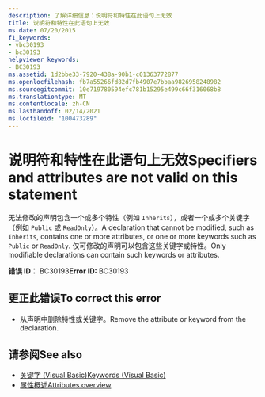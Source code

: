 ```yaml
---
description: 了解详细信息：说明符和特性在此语句上无效
title: 说明符和特性在此语句上无效
ms.date: 07/20/2015
f1_keywords:
- vbc30193
- bc30193
helpviewer_keywords:
- BC30193
ms.assetid: 1d2bbe33-7920-438a-90b1-c01363772877
ms.openlocfilehash: fb7a55266fd82d7fb4907e7bbaa9826958248982
ms.sourcegitcommit: 10e719780594efc781b15295e499c66f316068b8
ms.translationtype: MT
ms.contentlocale: zh-CN
ms.lasthandoff: 02/14/2021
ms.locfileid: "100473289"
---
```

# <a name="specifiers-and-attributes-are-not-valid-on-this-statement"></a><span data-ttu-id="f3a09-103">说明符和特性在此语句上无效</span><span class="sxs-lookup"><span data-stu-id="f3a09-103">Specifiers and attributes are not valid on this statement</span></span>

<span data-ttu-id="f3a09-104">无法修改的声明包含一个或多个特性（例如 `Inherits`），或者一个或多个关键字（例如 `Public` 或 `ReadOnly`）。</span><span class="sxs-lookup"><span data-stu-id="f3a09-104">A declaration that cannot be modified, such as `Inherits`, contains one or more attributes, or one or more keywords such as `Public` or `ReadOnly`.</span></span> <span data-ttu-id="f3a09-105">仅可修改的声明可以包含这些关键字或特性。</span><span class="sxs-lookup"><span data-stu-id="f3a09-105">Only modifiable declarations can contain such keywords or attributes.</span></span>  
  
 <span data-ttu-id="f3a09-106">**错误 ID：** BC30193</span><span class="sxs-lookup"><span data-stu-id="f3a09-106">**Error ID:** BC30193</span></span>  
  
## <a name="to-correct-this-error"></a><span data-ttu-id="f3a09-107">更正此错误</span><span class="sxs-lookup"><span data-stu-id="f3a09-107">To correct this error</span></span>  
  
- <span data-ttu-id="f3a09-108">从声明中删除特性或关键字。</span><span class="sxs-lookup"><span data-stu-id="f3a09-108">Remove the attribute or keyword from the declaration.</span></span>  
  
## <a name="see-also"></a><span data-ttu-id="f3a09-109">请参阅</span><span class="sxs-lookup"><span data-stu-id="f3a09-109">See also</span></span>

- [<span data-ttu-id="f3a09-110">关键字 (Visual Basic)</span><span class="sxs-lookup"><span data-stu-id="f3a09-110">Keywords (Visual Basic)</span></span>](../language-reference/keywords/index.md)
- [<span data-ttu-id="f3a09-111">属性概述</span><span class="sxs-lookup"><span data-stu-id="f3a09-111">Attributes overview</span></span>](../programming-guide/concepts/attributes/index.md)
